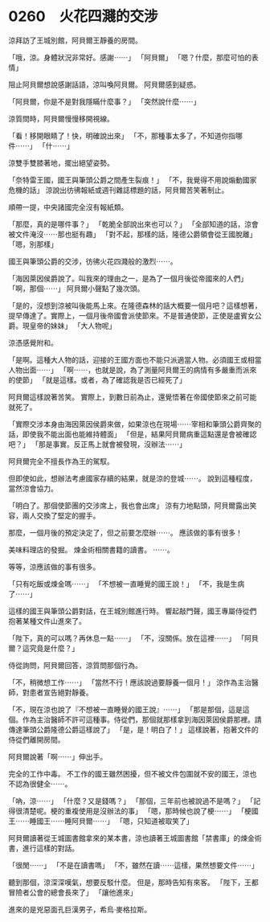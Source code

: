 # 0260　火花四濺的交涉

涼拜訪了王城別館，阿貝爾王靜養的房間。

「哦，涼。身體狀況非常好。感謝⋯⋯」
「阿貝爾」
「嗯？什麼，那麼可怕的表情」

阻止阿貝爾想說感謝話語，涼叫喚阿貝爾。
阿貝爾感到疑惑。

「阿貝爾，你是不是對我隱瞞什麼事？」
「突然說什麼⋯⋯」

涼質問時，阿貝爾慢慢移開視線。

「看！移開眼睛了！快，明確說出來」
「不，那種事太多了，不知道你指哪件⋯⋯」
「什⋯⋯」

涼雙手雙膝著地，擺出絕望姿勢。

「奈特雷王國，國王與筆頭公爵之間產生裂痕！」
「不，我覺得不用說煽動國家危機的話」
涼說出彷彿報紙或週刊雜誌標題的話，阿貝爾苦笑著制止。

順帶一提，中央諸國完全沒有報紙類。

「那麼，真的是哪件事？」
「乾脆全部說出來也可以？」
「全部知道的話，涼會被文件淹沒⋯⋯那也挺有趣」
「對不起，那樣的話，隆德公爵領會從王國脫離」
「嗯，別那樣」

國王與筆頭公爵的交涉，彷彿火花四濺般的激烈⋯⋯。

「海因萊因侯爵說了。叫我來的理由之一，是為了一個月後從帝國來的人們」
「啊，那個⋯⋯」
阿貝爾小聲點了幾次頭。

「是的，沒想到涼被叫後能馬上來。在隆德森林的話大概要一個月吧？這樣想著，提早傳達了。實際上，一個月後帝國會派使節來。不是普通使節，正使是盧賓女公爵。現皇帝的妹妹」
「大人物呢」

涼憑感覺附和。

「是啊。這種大人物的話，迎接的王國方面也不能只派適當人物。必須國王或相當人物出面⋯⋯」
「啊⋯⋯，也就是說，為了測量阿貝爾王的病情有多嚴重而派來的使節」
「就是這樣。或者，為了確認我是否已經死了」

阿貝爾這樣說著苦笑。
實際上，到數日前為止，還覺悟著在帝國使節來之前可能就死了。

「實際交涉本身由海因萊因侯爵來做，如果涼也在現場⋯⋯宰相和筆頭公爵齊聚的話，即使我不能出面也能維持體面」
「但是，結果阿貝爾病重這點還是會被確認吧？」
「那是事實。反正馬上就會被發現，沒辦法⋯⋯」

阿貝爾完全不擅長作為王的駕馭。

但即使如此，想辦法考慮國家存續的結果，就是涼的登城⋯⋯。
說到這種程度，當然涼會協力。

「明白了。那個使節團的交涉席上，我也會出席」
涼有力地點頭，阿貝爾露出笑容，兩人交換了堅定的握手。

那麼，一個月後的預定決定了，但之前要怎麼辦⋯⋯。
應該做的事有很多！

美味料理店的發掘。
煉金術相關書籍的讀書。
⋯⋯。

等等，涼應該做的事有很多。

「只有吃飯或煉金嗎⋯⋯」
「不想被一直睡覺的國王說！」
「不，我是生病了⋯⋯」

這樣的國王與筆頭公爵對話，在王城別館進行時。
響起敲門聲，國王專屬侍從們抱著某種文件山進來了。

「陛下，真的可以嗎？再休息一點⋯⋯」
「不，沒關係。放在這裡⋯⋯」
「阿貝爾？這究竟是什麼？」

侍從詢問，阿貝爾回答，涼質問那個行為。

「不，稍微想工作⋯⋯」
「當然不行！應該說過要靜養一個月！」
涼作為主治醫師，對患者宣告絕對靜養。

「不，現在涼也說了『不想被一直睡覺的國王說』⋯⋯」
「那是那個，這是這個。作為主治醫師不許可這種事。侍從們，那個就那樣拿到海因萊因侯爵那裡。請傳達筆頭公爵隆德公爵這樣說了」
「是，是！明白了！」
這樣說著，抱著文件的侍從們離開房間。

阿貝爾說著「啊⋯⋯」伸出手。

完全的工作中毒。
不工作的國王雖然困擾，但不被文件包圍就不安的國王，涼也不認為很健全⋯⋯。

「吶，涼⋯⋯」
「什麼？又是錢嗎？」
「那個，三年前也被說過不是嗎？」
「記得很清楚呢。梗的重複使用是沒辦法的事」
「嗯，那時候也說了梗⋯⋯」
「梗國王⋯⋯睡國王⋯⋯睡阿貝爾⋯⋯」
「嗯，只知道被取笑了」

阿貝爾讀著從王城圖書館拿來的某本書，涼也讀著王城圖書館「禁書庫」的煉金術書，進行這樣的對話。

「很閒⋯⋯」
「不是在讀書嗎」
「不，雖然在讀⋯⋯這樣，果然想要文件⋯⋯」

聽到那個，涼深深嘆氣，想要反駁什麼。
但是，那時告知有來客。
「陛下，王都冒險者公會的總會長來了」
「讓他進來」

進來的是兇惡面孔巨漢男子，希烏·麥格拉斯。